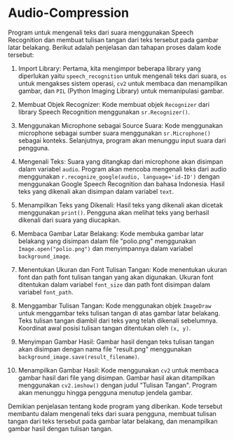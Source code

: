 # Audio-Compression
Program untuk mengenali teks dari suara menggunakan Speech Recognition dan membuat tulisan tangan dari teks tersebut pada gambar latar belakang. Berikut adalah penjelasan dan tahapan proses dalam kode tersebut:

1. Import Library: Pertama, kita mengimpor beberapa library yang diperlukan yaitu `speech_recognition` untuk mengenali teks dari suara, `os` untuk mengakses sistem operasi, `cv2` untuk membaca dan menampilkan gambar, dan `PIL` (Python Imaging Library) untuk memanipulasi gambar.

2. Membuat Objek Recognizer: Kode membuat objek `Recognizer` dari library Speech Recognition menggunakan `sr.Recognizer()`.

3. Menggunakan Microphone sebagai Source Suara: Kode menggunakan microphone sebagai sumber suara menggunakan `sr.Microphone()` sebagai konteks. Selanjutnya, program akan menunggu input suara dari pengguna.

4. Mengenali Teks: Suara yang ditangkap dari microphone akan disimpan dalam variabel `audio`. Program akan mencoba mengenali teks dari audio menggunakan `r.recognize_google(audio, language='id-ID')` dengan menggunakan Google Speech Recognition dan bahasa Indonesia. Hasil teks yang dikenali akan disimpan dalam variabel `text`.

5. Menampilkan Teks yang Dikenali: Hasil teks yang dikenali akan dicetak menggunakan `print()`. Pengguna akan melihat teks yang berhasil dikenali dari suara yang diucapkan.

6. Membaca Gambar Latar Belakang: Kode membuka gambar latar belakang yang disimpan dalam file "polio.png" menggunakan `Image.open("polio.png")` dan menyimpannya dalam variabel `background_image`.

7. Menentukan Ukuran dan Font Tulisan Tangan: Kode menentukan ukuran font dan path font tulisan tangan yang akan digunakan. Ukuran font ditentukan dalam variabel `font_size` dan path font disimpan dalam variabel `font_path`.

8. Menggambar Tulisan Tangan: Kode menggunakan objek `ImageDraw` untuk menggambar teks tulisan tangan di atas gambar latar belakang. Teks tulisan tangan diambil dari teks yang telah dikenali sebelumnya. Koordinat awal posisi tulisan tangan ditentukan oleh `(x, y)`.

9. Menyimpan Gambar Hasil: Gambar hasil dengan teks tulisan tangan akan disimpan dengan nama file "result.png" menggunakan `background_image.save(result_filename)`.

10. Menampilkan Gambar Hasil: Kode menggunakan `cv2` untuk membaca gambar hasil dari file yang disimpan. Gambar hasil akan ditampilkan menggunakan `cv2.imshow()` dengan judul "Tulisan Tangan". Program akan menunggu hingga pengguna menutup jendela gambar.

Demikian penjelasan tentang kode program yang diberikan. Kode tersebut membantu dalam mengenali teks dari suara pengguna, membuat tulisan tangan dari teks tersebut pada gambar latar belakang, dan menampilkan gambar hasil dengan tulisan tangan.
